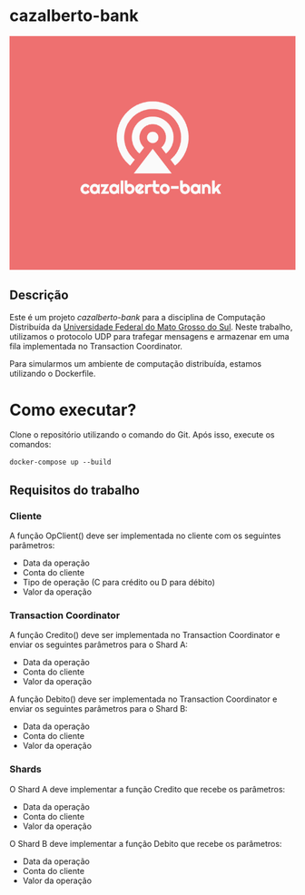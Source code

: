 # cazalberto-bank
<img src="./img/default_765x625.png">

## Descrição 
Este é um projeto *cazalberto-bank* para a disciplina de Computação Distribuída da [Universidade Federal do Mato Grosso do Sul](https://www.ufms.br/).
Neste trabalho, utilizamos o protocolo UDP para trafegar mensagens e armazenar em uma fila implementada no Transaction Coordinator.

Para simularmos um ambiente de computação distribuída, estamos utilizando o Dockerfile.

# Como executar?
Clone o repositório utilizando o comando do Git.
Após isso, execute os comandos:

```
docker-compose up --build
```


## Requisitos do trabalho

### Cliente
A função OpClient() deve ser implementada no cliente com os seguintes parâmetros:
- Data da operação
- Conta do cliente
- Tipo de operação (C para crédito ou D para débito)
- Valor da operação

### Transaction Coordinator

A função Credito() deve ser implementada no Transaction Coordinator e enviar os seguintes parâmetros para o Shard A:
- Data da operação
- Conta do cliente
- Valor da operação

A função Debito() deve ser implementada no Transaction Coordinator e enviar os seguintes parâmetros para o Shard B:
- Data da operação
- Conta do cliente
- Valor da operação

### Shards
O Shard A deve implementar a função Credito que recebe os parâmetros:
- Data da operação
- Conta do cliente
- Valor da operação

O Shard B deve implementar a função Debito que recebe os parâmetros:
- Data da operação
- Conta do cliente
- Valor da operação